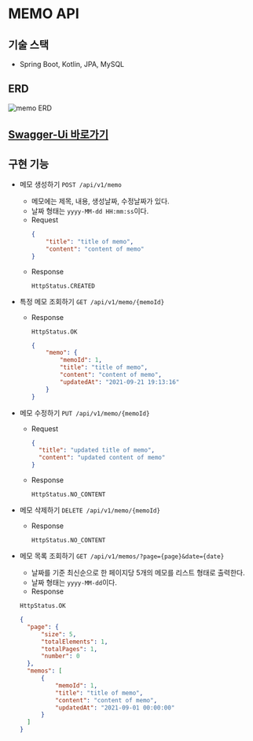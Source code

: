 # MEMO API

## 기술 스택

- Spring Boot, Kotlin, JPA, MySQL

## ERD

![memo ERD](https://user-images.githubusercontent.com/69888508/133885111-30f7b9e1-4cdd-42e9-a01d-2d1f0c191419.png)

## [Swagger-Ui 바로가기](http://localhost/swagger-ui/index.html)

## 구현 기능

- 메모 생성하기           `POST /api/v1/memo`
    - 메모에는 제목, 내용, 생성날짜, 수정날짜가 있다.
    - 날짜 형태는 `yyyy-MM-dd HH:mm:ss`이다.
    - Request
      ```json
      {
          "title": "title of memo",
          "content": "content of memo"
      }
      ```
    - Response
      ```text
      HttpStatus.CREATED
      ```

- 특정 메모 조회하기       `GET /api/v1/memo/{memoId}`
    - Response
      ```text
      HttpStatus.OK
      ```
      ```json
      {
          "memo": {
              "memoId": 1,
              "title": "title of memo",
              "content": "content of memo",
              "updatedAt": "2021-09-21 19:13:16"
          }
      }
      ```

- 메모 수정하기           `PUT /api/v1/memo/{memoId}`
    - Request
      ```json
      {
        "title": "updated title of memo",
        "content": "updated content of memo"
      }
      ```
    - Response
      ```text
      HttpStatus.NO_CONTENT
      ```

- 메모 삭제하기           `DELETE /api/v1/memo/{memoId}`
    - Response
      ```text
      HttpStatus.NO_CONTENT
      ```

- 메모 목록 조회하기       `GET /api/v1/memos/?page={page}&date={date}`
    - 날짜를 기준 최신순으로 한 페이지당 5개의 메모를 리스트 형태로 출력한다.
    - 날짜 형태는 `yyyy-MM-dd`이다.
    - Response
    ```text
    HttpStatus.OK
    ```
    ```json
    {
      "page": {
          "size": 5,
          "totalElements": 1,
          "totalPages": 1,
          "number": 0
      },
      "memos": [
          {
              "memoId": 1,
              "title": "title of memo",
              "content": "content of memo",
              "updatedAt": "2021-09-01 00:00:00"
          }
      ]
    }
    ```
